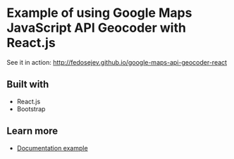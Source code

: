 # Example of using Google Maps JavaScript API Geocoder with React.js 

See it in action: http://fedosejev.github.io/google-maps-api-geocoder-react

## Built with

+ React.js
+ Bootstrap

## Learn more

+ [Documentation example](https://developers.google.com/maps/documentation/javascript/examples/geocoding-simple)
